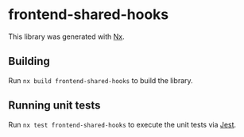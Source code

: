 # frontend-shared-hooks

This library was generated with [Nx](https://nx.dev).

## Building

Run `nx build frontend-shared-hooks` to build the library.

## Running unit tests

Run `nx test frontend-shared-hooks` to execute the unit tests via [Jest](https://jestjs.io).
